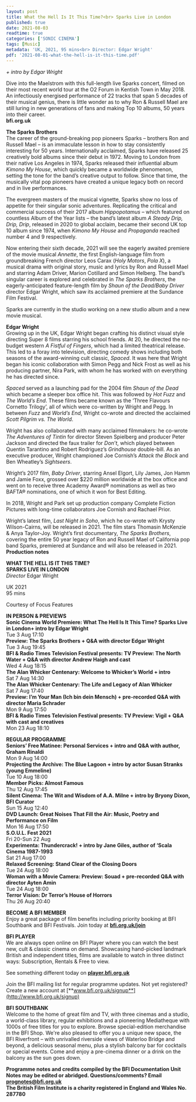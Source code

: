 ```yaml
---
layout: post
title: What the Hell Is It This Time?<br> Sparks Live in London
published: true
date: 2021-08-03
readtime: true
categories: ['SONIC CINEMA']
tags: [Music]
metadata: 'UK, 2021, 95 mins<br> Director: Edgar Wright'
pdf: '2021-08-01-what-the-hell-is-it-this-time.pdf'
---
```

_+ intro by Edgar Wright_

Dive into the Maelstrom with this full-length live Sparks concert, filmed on their most recent world tour at the O2 Forum in Kentish Town in May 2018. An infectiously energised performance of 22 tracks that span 5 decades of their musical genius, there is little wonder as to why Ron & Russell Mael are still luring in new generations of fans and making Top 10 albums, 50 years into their career.<br>
**bfi.org.uk**<br>

**The Sparks Brothers**<br>
The career of the ground-breaking pop pioneers Sparks – brothers Ron and Russell Mael – is an immaculate lesson in how to stay consistently interesting for 50 years. Internationally acclaimed, Sparks have released 25 creatively bold albums since their debut in 1972. Moving to London from their native Los Angeles in 1974, Sparks released their influential album _Kimono My House_, which quickly became a worldwide phenomenon, setting the tone for the band’s creative output to follow. Since that time, the musically vital pop pioneers have created a unique legacy both on record and in live performances.

The evergreen masters of the musical vignette, Sparks show no loss of appetite for their singular sonic adventures. Replicating the critical and commercial success of their 2017 album _Hippopotamus_ – which featured on countless Album of the Year lists – the band’s latest album _A Steady Drip, Drip, Drip_, released in 2020 to global acclaim, became their second UK top 10 album since 1974, when _Kimono My House_ and _Propaganda_ reached number 4 and 9 respectively.

Now entering their sixth decade, 2021 will see the eagerly awaited premiere of the movie musical _Annette_, the first English-language film from groundbreaking French director Leos Carax (_Holy Motors_, _Pola X_), a musical drama with original story, music and lyrics by Ron and Russell Mael and starring Adam Driver, Marion Cotillard and Simon Helberg. The band’s singular career is explored and celebrated in _The Sparks Brothers_, the eagerly-anticipated feature-length film by _Shaun of the Dead/Baby Driver_ director Edgar Wright, which saw its acclaimed premiere at the Sundance Film Festival.

Sparks are currently in the studio working on a new studio album and a new movie musical.<br>

**Edgar Wright**<br>
Growing up in the UK, Edgar Wright began crafting his distinct visual style directing Super 8 films starring his school friends. At 20, he directed the no-budget western _A Fistful of Fingers_, which had a limited theatrical release. This led to a foray into television, directing comedy shows including both seasons of the award-winning cult classic, _Spaced_. It was here that Wright began his iconic collaboration with Simon Pegg and Nick Frost as well as his producing partner, Nira Park, with whom he has worked with on everything he has directed since.

_Spaced_ served as a launching pad for the 2004 film _Shaun of the Dead_ which became a sleeper box office hit. This was followed by _Hot Fuzz_ and _The World’s End_. These films became known as the ‘Three Flavours Cornetto Trilogy’, all of which were co-written by Wright and Pegg. In between _Fuzz_ and _World’s End_, Wright co-wrote and directed the acclaimed _Scott Pilgrim vs. The World_.

Wright has also collaborated with many acclaimed filmmakers: he co-wrote _The Adventures of Tintin_ for director Steven Spielberg and producer Peter Jackson and directed the faux trailer for _Don’t_, which played between Quentin Tarantino and Robert Rodriguez’s _Grindhouse_ double-bill. As an executive producer, Wright championed Joe Cornish’s _Attack the Block_ and Ben Wheatley’s _Sightseers_.

Wright’s 2017 film, _Baby Driver_, starring Ansel Elgort, Lily James, Jon Hamm and Jamie Foxx, grossed over $220 million worldwide at the box office and went on to receive three Academy Award® nominations as well as two BAFTA® nominations, one of which it won for Best Editing.

In 2018, Wright and Park set up production company Complete Fiction Pictures with long-time collaborators Joe Cornish and Rachael Prior.

Wright’s latest film, _Last Night in Soho_, which he co-wrote with Krysty Wilson-Cairns, will be released in 2021. The film stars Thomasin McKenzie & Anya Taylor-Joy. Wright’s first documentary, _The Sparks Brothers_, covering the entire 50 year legacy of Ron and Russell Mael of California pop band Sparks, premiered at Sundance and will also be released in 2021.<br>
**Production notes**<br>


**WHAT THE HELL IS IT THIS TIME?  
SPARKS LIVE IN LONDON**<br>
_Director_ Edgar Wright

UK 2021<br>
95 mins <br>

Courtesy of Focus Features<br>

**IN PERSON & PREVIEWS**<br>
**Sonic Cinema World Premiere: What The Hell Is It This Time? Sparks Live in London+ intro by Edgar Wright**<br>
Tue 3 Aug 17:10<br>
**Preview: The Sparks Brothers + Q&A with director Edgar Wright**<br>
Tue 3 Aug 19:45<br>
**BFI & Radio Times Television Festival presents: TV Preview: The North Water + Q&A with director Andrew Haigh and cast**<br>
Wed 4 Aug 18:15<br>
**The Alan Whicker Centenary: Welcome to Whicker’s World + intro**<br>
Sat 7 Aug 14:30<br>
**The Alan Whicker Centenary: The Life and Legacy of Alan Whicker**<br>
Sat 7 Aug 17:40<br>
**Preview: I’m Your Man (Ich bin dein Mensch) + pre-recorded Q&A with director Maria Schrader**<br>
Mon 9 Aug 17:50<br>
**BFI & Radio Times Television Festival presents: TV Preview: Vigil + Q&A with cast and creatives**<br>
Mon 23 Aug 18:10<br>

**REGULAR PROGRAMME**<br>
**Seniors’ Free Matinee: Personal Services + intro and Q&A with author, Graham Rinaldi**<br>
Mon 9 Aug 14:00<br>
**Projecting the Archive: The Blue Lagoon + intro by actor Susan Stranks (young Emmeline)**<br>
Tue 10 Aug 18:00<br>
**Member Picks: Almost Famous**<br>
Thu 12 Aug 17:45<br>
**Silent Cinema: The Wit and Wisdom of A.A. Milne + intro by Bryony Dixon, BFI Curator**<br>
Sun 15 Aug 12:40<br>
**DVD Launch: Great Noises That Fill the Air: Music, Poetry and Performance on Film**<br>
Mon 16 Aug 17:50<br>
**S.O.U.L. Fest 2021**<br>
Fri 20-Sun 22 Aug<br>
**Experimenta: Thundercrack! + intro by Jane Giles, author of ‘Scala Cinema 1987-1993**<br>
Sat 21 Aug 17:00<br>
**Relaxed Screening: Stand Clear of the Closing Doors**<br>
Tue 24 Aug 18:00<br>
**Woman with a Movie Camera: Preview: Souad + pre-recorded Q&A with director Ayten Amin**<br>
Tue 24 Aug 18:00<br>
**Terror Vision: Dr Terror’s House of Horrors**<br>
Thu 26 Aug 20:40<br>

**BECOME A BFI MEMBER**  
 Enjoy a great package of film benefits including priority booking at BFI Southbank and BFI Festivals. Join today at [**bfi.org.uk/join**](https://www.bfi.org.uk/become-bfi-member)  

**BFI PLAYER**  
 We are always open online on BFI Player where you can watch the best new, cult &amp; classic cinema on demand. Showcasing hand-picked landmark British and independent titles, films are available to watch in three distinct ways: Subscription, Rentals &amp; Free to view.  

See something different today on [**player.bfi.org.uk**](https://player.bfi.org.uk)  

Join the BFI mailing list for regular programme updates. Not yet registered? Create a new account at [**www.bfi.org.uk/signup**](http://www.bfi.org.uk/signup)  

**BFI SOUTHBANK**  
Welcome to the home of great film and TV, with three cinemas and a studio, a world-class library, regular exhibitions and a pioneering Mediatheque with 1000s of free titles for you to explore. Browse special-edition merchandise in the BFI Shop. We're also pleased to offer you a unique new space, the BFI Riverfront – with unrivalled riverside views of Waterloo Bridge and beyond, a delicious seasonal menu, plus a stylish balcony bar for cocktails or special events. Come and enjoy a pre-cinema dinner or a drink on the balcony as the sun goes down.  

**Programme notes and credits compiled by the BFI Documentation Unit**  
**Notes may be edited or abridged. Questions/comments? Email prognotes@bfi.org.uk**  
**The British Film Institute is a charity registered in England and Wales No. 287780**  
